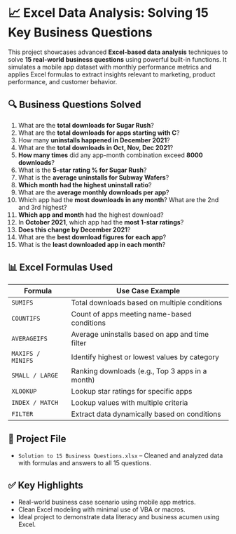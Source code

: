 # 📈 Excel Data Analysis: Solving 15 Key Business Questions

This project showcases advanced **Excel-based data analysis** techniques to solve **15 real-world business questions** using powerful built-in functions. 
It simulates a mobile app dataset with monthly performance metrics and applies Excel formulas to extract insights relevant to marketing, 
product performance, and customer behavior.

## 🔍 Business Questions Solved

1. What are the **total downloads for Sugar Rush**?
2. What are the **total downloads for apps starting with C**?
3. How many **uninstalls happened in December 2021**?
4. What are the **total downloads in Oct, Nov, Dec 2021**?
5. **How many times** did any app-month combination exceed **8000 downloads**?
6. What is the **5-star rating % for Sugar Rush**?
7. What is the **average uninstalls for Subway Wafers**?
8. **Which month had the highest uninstall ratio**?
9. What are the **average monthly downloads per app**?
10. Which app had the **most downloads in any month**? What are the 2nd and 3rd highest?
11. **Which app and month** had the highest download?
12. In **October 2021**, which app had the **most 1-star ratings**?
13. **Does this change by December 2021**?
14. What are the **best download figures for each app**?
15. What is the **least downloaded app in each month**?

## 📊 Excel Formulas Used

| Formula        | Use Case Example                                      |
|----------------|--------------------------------------------------------|
| `SUMIFS`       | Total downloads based on multiple conditions          |
| `COUNTIFS`     | Count of apps meeting name-based conditions           |
| `AVERAGEIFS`   | Average uninstalls based on app and time filter       |
| `MAXIFS / MINIFS` | Identify highest or lowest values by category     |
| `SMALL / LARGE`| Ranking downloads (e.g., Top 3 apps in a month)       |
| `XLOOKUP`      | Lookup star ratings for specific apps                 |
| `INDEX / MATCH`| Lookup values with multiple criteria                  |
| `FILTER`       | Extract data dynamically based on conditions          |

## 📁 Project File

- `Solution to 15 Business Questions.xlsx` – Cleaned and analyzed data with formulas and answers to all 15 questions.


## ✅ Key Highlights

- Real-world business case scenario using mobile app metrics.
- Clean Excel modeling with minimal use of VBA or macros.
- Ideal project to demonstrate data literacy and business acumen using Excel.




